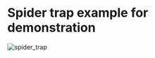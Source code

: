 # Spider trap example for demonstration


![spider_trap](https://user-images.githubusercontent.com/15326303/169716657-2e29dc9d-fa81-48ef-8cbd-3e9b78f3ee82.png)
